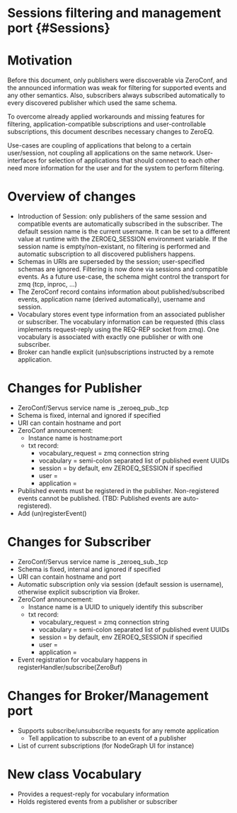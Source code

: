 # Sessions filtering and management port {#Sessions}

# Motivation

Before this document, only publishers were discoverable via ZeroConf, and the
announced information was weak for filtering for supported events and any other
semantics. Also, subscribers always subscribed automatically to every discovered
publisher which used the same schema.

To overcome already applied workarounds and missing features for filtering,
application-compatible subscriptions and user-controllable subscriptions, this
document describes necessary changes to ZeroEQ.

Use-cases are coupling of applications that belong to a certain user/session,
not coupling all applications on the same network. User-interfaces for selection
of applications that should connect to each other need more information for the
user and for the system to perform filtering.

# Overview of changes

* Introduction of Session: only publishers of the same session and compatible
  events are automatically subscribed in the subscriber. The default session
  name is the current username. It can be set to a different value at runtime
  with the ZEROEQ_SESSION environment variable. If the session name is
  empty/non-existant, no filtering is performed and automatic subscription to
  all discovered publishers happens.
* Schemas in URIs are superseded by the session; user-specified schemas are
  ignored. Filtering is now done via sessions and compatible events. As a future
  use-case, the schema might control the transport for zmq (tcp, inproc, ...)
* The ZeroConf record contains information about published/subscribed events,
  application name (derived automatically), username and session.
* Vocabulary stores event type information from an associated publisher or
  subscriber. The vocabulary information can be requested (this class implements
  request-reply using the REQ-REP socket from zmq). One vocabulary is associated
  with exactly one publisher or with one subscriber.
* Broker can handle explicit (un)subscriptions instructed by a remote
  application.

# Changes for Publisher

* ZeroConf/Servus service name is _zeroeq_pub._tcp
* Schema is fixed, internal and ignored if specified
* URI can contain hostname and port
* ZeroConf announcement:
  * Instance name is hostname:port
  * txt record:
    * vocabulary_request = zmq connection string
    * vocabulary = semi-colon separated list of published event UUIDs
    * session = <user-name> by default, env ZEROEQ_SESSION if specified
    * user = <user-name>
    * application = <application-name>
* Published events must be registered in the publisher. Non-registered events
  cannot be published. (TBD: Published events are auto-registered).
* Add (un)registerEvent()

# Changes for Subscriber

* ZeroConf/Servus service name is _zeroeq_sub._tcp
* Schema is fixed, internal and ignored if specified
* URI can contain hostname and port
* Automatic subscription only via session (default session is username),
  otherwise explicit subscription via Broker.
* ZeroConf announcement:
  * Instance name is a UUID to uniquely identify this subscriber
  * txt record:
    * vocabulary_request = zmq connection string
    * vocabulary = semi-colon separated list of published event UUIDs
    * session = <user-name> by default, env ZEROEQ_SESSION if specified
    * user = <user-name>
    * application = <application-name>
* Event registration for vocabulary happens in
  registerHandler/subscribe(ZeroBuf)

# Changes for Broker/Management port

* Supports subscribe/unsubscribe requests for any remote application
  * Tell application to subscribe to an event of a publisher
* List of current subscriptions (for NodeGraph UI for instance)

# New class Vocabulary

* Provides a request-reply for vocabulary information
* Holds registered events from a publisher or subscriber
